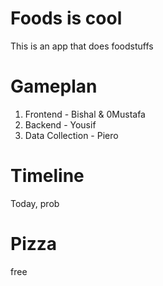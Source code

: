 # Foods is cool
This is an app that does foodstuffs

# Gameplan
1. Frontend - Bishal & 0Mustafa
1. Backend - Yousif
1. Data Collection - Piero

# Timeline
Today, prob

# Pizza
free
